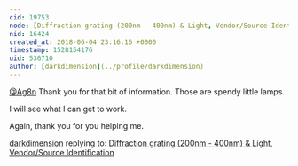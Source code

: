 ```yaml
---
cid: 19753
node: [Diffraction grating (200nm - 400nm) & Light, Vendor/Source Identification](../notes/darkdimension/06-03-2018/diffraction-grating-200nm-400nm-light-vendor-source-identification)
nid: 16424
created_at: 2018-06-04 23:16:16 +0000
timestamp: 1528154176
uid: 536710
author: [darkdimension](../profile/darkdimension)
---
```


[@Ag8n](/profile/Ag8n)
Thank you for that bit of information. Those are spendy little lamps.

I will see what I can get to work.

Again, thank you for you helping me.

[darkdimension](../profile/darkdimension) replying to: [Diffraction grating (200nm - 400nm) & Light, Vendor/Source Identification](../notes/darkdimension/06-03-2018/diffraction-grating-200nm-400nm-light-vendor-source-identification)

